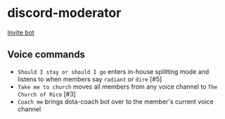 # discord-moderator

[Invite bot](https://discord.com/api/oauth2/authorize?client_id=1062766623578148945&permissions=8&scope=bot)

## Voice commands

- `Should I stay or should I go` enters in-house splitting mode and listens to when members say `radiant` or `dire` [#5]
- `Take me to church` moves all members from any voice channel to `The Church of Rico` [#3]
- `Coach me` brings dota-coach bot over to the member's current voice channel
